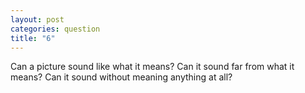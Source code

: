 ```yaml
---
layout: post
categories: question
title: "6"
---
```

Can a picture sound like what it means? Can it sound far from what it means? Can it sound without meaning anything at all?

